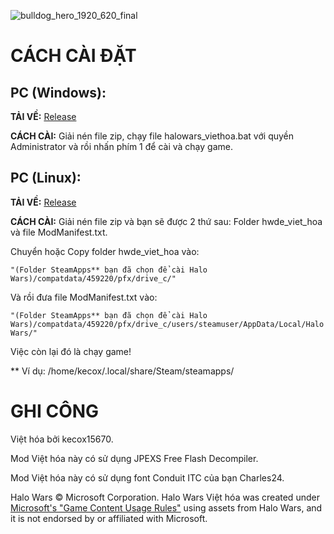 ![bulldog_hero_1920_620_final](https://halowarsvh.vercel.app/img/bulldog_hero_1920_620_final.png)
# CÁCH CÀI ĐẶT
## **PC (Windows):**

**TẢI VỀ:** [Release](https://github.com/kecox42069/HaloWars_VietHoa/releases/tag/bulldog_vhg)

**CÁCH CÀI:** Giải nén file zip, chạy file halowars_viethoa.bat với quyền Administrator và rồi nhấn phím 1 để cài và chạy game.

## **PC (Linux):**

**TẢI VỀ:** [Release](https://github.com/kecox42069/HaloWars_VietHoa/releases/tag/bulldog_linuz)

**CÁCH CÀI:** Giải nén file zip và bạn sẽ được 2 thứ sau: Folder hwde_viet_hoa và file ModManifest.txt.


Chuyển hoặc Copy folder hwde_viet_hoa vào:

`"(Folder SteamApps** bạn đã chọn để cài Halo Wars)/compatdata/459220/pfx/drive_c/"`


Và rồi đưa file ModManifest.txt vào:

`"(Folder SteamApps** bạn đã chọn để cài Halo Wars)/compatdata/459220/pfx/drive_c/users/steamuser/AppData/Local/Halo Wars/"`

Việc còn lại đó là chạy game!

** Ví dụ: /home/kecox/.local/share/Steam/steamapps/

# GHI CÔNG
Việt hóa bởi kecox15670.

Mod Việt hóa này có sử dụng JPEXS Free Flash Decompiler.

Mod Việt hóa này có sử dụng font Conduit ITC của bạn Charles24.

Halo Wars © Microsoft Corporation. Halo Wars Việt hóa was created under [Microsoft's "Game Content Usage Rules"](https://www.xbox.com/en-us/developers/rules) using assets from Halo Wars, and it is not endorsed by or affiliated with Microsoft.
